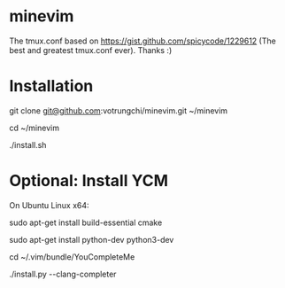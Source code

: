 # minevim
The tmux.conf based on https://gist.github.com/spicycode/1229612 (The best and greatest tmux.conf ever). Thanks :)

# Installation
git clone git@github.com:votrungchi/minevim.git ~/minevim

cd ~/minevim

./install.sh

# Optional: Install YCM
On Ubuntu Linux x64:

sudo apt-get install build-essential cmake

sudo apt-get install python-dev python3-dev

cd ~/.vim/bundle/YouCompleteMe

./install.py --clang-completer
